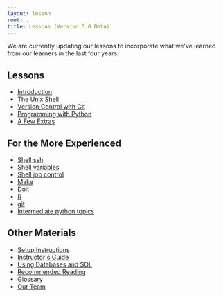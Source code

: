 ```yaml
---
layout: lesson
root: .
title: Lessons (Version 5.0 Beta)
---
```

We are currently updating our lessons
to incorporate what we've learned from our learners
in the last four years.

## Lessons

*   [Introduction](intro.html)
*   [The Unix Shell](novice/shell/index.html)
*   [Version Control with Git](novice/git/index.html)
*   [Programming with Python](novice/python/index.html)
*   [A Few Extras](novice/extras/index.html)

## For the More Experienced
* [Shell ssh](intermediate/shell/02-ssh.md)
* [Shell variables](intermediate/shell/03-var.md)
* [Shell job control](intermediate/shell/04-job.md)
* [Make](intermediate/make/index.md)
* [Doit](intermediate/doit/index.md) 
* [R](intermediate/r/README.md)
* [git](intermediate/git/index.md)
* [Intermediate python topics](intermediate/python/index.md)

## Other Materials

*   [Setup Instructions](setup.html)
*   [Instructor's Guide](novice/teaching/index.html)
*   [Using Databases and SQL](novice/sql/index.html)
*   [Recommended Reading](bib.html)
*   [Glossary](gloss.html)
*   [Our Team](team.html)
